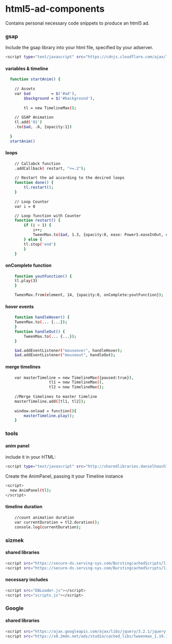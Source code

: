 # html5-ad-components
Contains personal necessary code snippets to produce an html5 ad.

### gsap
Include the gsap library into your html file, specified by your adserver.
```bash
<script type="text/javascript" src="https://cdnjs.cloudflare.com/ajax/libs/gsap/1.20.2/TweenMax.min.js"></script>
```
#### variables & timeline
```bash
  function startAnim() {
  
    // Assets
    var $ad 		= $('#ad'),
    	$background	= $('#background'),
        
        tl = new TimelineMax();
        
    // GSAP Animation
    tl.add('01')
    .to($ad, .6, {opacity:1})
    
  }
  startAnim()
```

#### loops
```bash
    // Callabck function
    .addCallback( restart, "+=.2");
    
    // Restart the ad according to the desired loops
    function done() {
    	tl.restart();
    }
	
    // Loop Counter
    var i = 0

    // Loop function with Counter
    function restart() {
    	if (i < 1) {
    	    i++;
    	    TweenMax.to($ad, 1.3, {opacity:0, ease: Power3.easeInOut, onComplete:done},13.3);
    	} else {
	    tl.stop('end')
    	}
    }
```

#### onComplete function
```bash
    function youtFunction() {
  	tl.play(3)
    }

    TweenMax.from(element, 14, {opacity:0, onComplete:youtFunction});
```

#### hover events
```bash
    function handleHover() {
	TweenMax.to(... {...});
    }
    function handleOut() {
        TweenMax.to(... {...});
    }

    $ad.addEventListener("mouseover", handleHover);
    $ad.addEventListener("mouseout", handleOut);
```

#### merge timelines
```bash
    var masterTimeline = new TimelineMax({paused:true}),
               	   tl1 = new TimelineMax(),
                   tl2 = new TimelineMax();
		   
    //Merge timelines to master timeline
    masterTimeline.add([tl1, tl2]);
    
    window.onload = function(){
        masterTimeline.play();
    }
```

### tools
#### anim panel
include it in your HTML:
```bash
<script type="text/javascript" src="http://sharedlibraries.danielhauchler.de/anim_panel.js"></script>
```
Create the AnimPanel, passing it your Timeline instance
```bash
<script>
  new AnimPanel(tl);
</script>

```

#### timeline duration
```bash
    //count animation duration
    var currentDuration = tl2.duration();
    console.log(currentDuration);
```

### sizmek 
#### shared libraries
```bash
<script src="https://secure-ds.serving-sys.com/BurstingcachedScripts/libraries/jquery/1_11_3/jquery.min.js"></script>
<script src="https://secure-ds.serving-sys.com/BurstingcachedScripts/libraries/greensock/1_19_0/TweenMax.min.js"></script>
```

#### necessary includes
```bash
<script src="EBLoader.js"></script>
<script src="scripts.js"></script>
```

### Google
#### shared libraries
```bash
<script src="https://ajax.googleapis.com/ajax/libs/jquery/3.2.1/jquery.min.js"></script>
<script src="https://s0.2mdn.net/ads/studio/cached_libs/tweenmax_1.19.1_92cf05aba6ca4ea5cbc62b5a7cb924e3_min.js"></script>```
```

